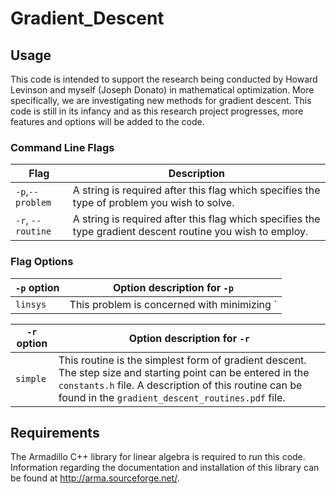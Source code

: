 # Gradient_Descent

## Usage

This code is intended to support the research being conducted by Howard Levinson and myself (Joseph Donato) in mathematical optimization.  More specifically, we are investigating new methods for gradient descent.  This code is still in its infancy and as this research project progresses, more features and options will be added to the code.

### Command Line Flags

| Flag | Description |
| --- | --- |
| `-p`,`--problem` |A string is required after this flag which specifies the type of problem you wish to solve.|
|`-r`, `--routine`|A string is required after this flag which specifies the type gradient descent routine you wish to employ.|

### Flag Options

| `-p` option |Option description for `-p`|
| --- | --- |
| `linsys` |This problem is concerned with minimizing `|Ax-b|_{2}^2` where `A` and `b` are entered in the `input.h` file.|

| `-r` option |Option description for `-r`|
| --- | --- |
| `simple` |This routine is the simplest form of gradient descent.  The step size and starting point can be entered in the `constants.h` file.  A description of this routine can be found in the `gradient_descent_routines.pdf` file.|

## Requirements

The Armadillo C++ library for linear algebra is required to run this code.  Information regarding the documentation and installation of this library can be found at http://arma.sourceforge.net/. 
